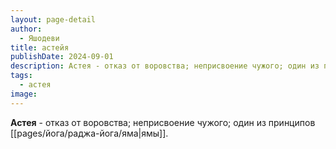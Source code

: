 ```yaml
---
layout: page-detail
author:
  - Яшодеви
title: астейя
publishDate: 2024-09-01
description: Астея - отказ от воровства; неприсвоение чужого; один из принципов ямы.
tags:
  - астея
image:
---
```

**Астея** - отказ от воровства; неприсвоение чужого; один из принципов [[pages/йога/раджа-йога/яма|ямы]].


